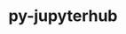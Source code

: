 ---
title: "py-jupyterhub"
layout: cache
categories: [package, develop]
meta: {"compilers": ["none"], "num_specs": 37, "num_specs_by_stack": {"e4s": 18, "e4s-neoverse-v2": 19, "root": 37}, "oss": ["ubuntu22.04"], "platforms": ["linux"], "stacks": ["e4s", "e4s-neoverse-v2", "root"], "targets": ["neoverse_v2", "x86_64_v3"], "versions": ["1.4.1"]}
spec_details: [{"compiler": "none", "hash": "2j6zezh6awm6xb2cqyzi3aldowxr6qaf", "os": "ubuntu22.04", "platform": "linux", "size": "-", "stacks": ["e4s-neoverse-v2", "root"], "target": "neoverse_v2", "variants": ["build_system=python_pip"], "versions": ["1.4.1"]}, {"compiler": "none", "hash": "2votdtqvtkhsdneeqliriezrdp2rmebn", "os": "ubuntu22.04", "platform": "linux", "size": "-", "stacks": ["e4s", "root"], "target": "x86_64_v3", "variants": ["build_system=python_pip"], "versions": ["1.4.1"]}, {"compiler": "none", "hash": "36ldkq4dj67jxaouv6x3bcf5pu36hls7", "os": "ubuntu22.04", "platform": "linux", "size": "-", "stacks": ["e4s", "root"], "target": "x86_64_v3", "variants": ["build_system=python_pip"], "versions": ["1.4.1"]}, {"compiler": "none", "hash": "3j5ytozakubjkpbafhgntv3t5dg76aaz", "os": "ubuntu22.04", "platform": "linux", "size": "-", "stacks": ["e4s-neoverse-v2", "root"], "target": "neoverse_v2", "variants": ["build_system=python_pip"], "versions": ["1.4.1"]}, {"compiler": "none", "hash": "3qpox6obmxijiu5zwtrb7chhgtyf7jai", "os": "ubuntu22.04", "platform": "linux", "size": "-", "stacks": ["e4s-neoverse-v2", "root"], "target": "neoverse_v2", "variants": ["build_system=python_pip"], "versions": ["1.4.1"]}, {"compiler": "none", "hash": "3wpx7w6bhc4wh5tlgfo2pje5doi53jeo", "os": "ubuntu22.04", "platform": "linux", "size": "-", "stacks": ["e4s-neoverse-v2", "root"], "target": "neoverse_v2", "variants": ["build_system=python_pip"], "versions": ["1.4.1"]}, {"compiler": "none", "hash": "4kynhfkkth5n3vidwaromgxwt4cu3fjo", "os": "ubuntu22.04", "platform": "linux", "size": "-", "stacks": ["e4s", "root"], "target": "x86_64_v3", "variants": ["build_system=python_pip"], "versions": ["1.4.1"]}, {"compiler": "none", "hash": "6g5sxcc43vbvclj46ctzzunn3tfxk4bc", "os": "ubuntu22.04", "platform": "linux", "size": "-", "stacks": ["e4s", "root"], "target": "x86_64_v3", "variants": ["build_system=python_pip"], "versions": ["1.4.1"]}, {"compiler": "none", "hash": "6lordegtra7nkyx5jbqmbysstc62fzru", "os": "ubuntu22.04", "platform": "linux", "size": "-", "stacks": ["e4s-neoverse-v2", "root"], "target": "neoverse_v2", "variants": ["build_system=python_pip"], "versions": ["1.4.1"]}, {"compiler": "none", "hash": "7cxrfqhjfvxrglr7tyelglhero52rzvd", "os": "ubuntu22.04", "platform": "linux", "size": "-", "stacks": ["e4s", "root"], "target": "x86_64_v3", "variants": ["build_system=python_pip"], "versions": ["1.4.1"]}, {"compiler": "none", "hash": "7kqjjyooqvwbunjdrrt57t3g7z4frgq7", "os": "ubuntu22.04", "platform": "linux", "size": "-", "stacks": ["e4s", "root"], "target": "x86_64_v3", "variants": ["build_system=python_pip"], "versions": ["1.4.1"]}, {"compiler": "none", "hash": "7lcuppyxq6xp6qelfu6wh47qtwvmgfvc", "os": "ubuntu22.04", "platform": "linux", "size": "-", "stacks": ["e4s", "root"], "target": "x86_64_v3", "variants": ["build_system=python_pip"], "versions": ["1.4.1"]}, {"compiler": "none", "hash": "bx7wiwxt4gljoorlumq6hoeen37ck2du", "os": "ubuntu22.04", "platform": "linux", "size": "-", "stacks": ["e4s", "root"], "target": "x86_64_v3", "variants": ["build_system=python_pip"], "versions": ["1.4.1"]}, {"compiler": "none", "hash": "c44ngci37qhczqeyvsjxgdkda5b43u4y", "os": "ubuntu22.04", "platform": "linux", "size": "-", "stacks": ["e4s", "root"], "target": "x86_64_v3", "variants": ["build_system=python_pip"], "versions": ["1.4.1"]}, {"compiler": "none", "hash": "eomnwl7frptailopnxqv3x624czob4eu", "os": "ubuntu22.04", "platform": "linux", "size": "-", "stacks": ["e4s", "root"], "target": "x86_64_v3", "variants": ["build_system=python_pip"], "versions": ["1.4.1"]}, {"compiler": "none", "hash": "g5stz65ia54nurdz2jahrizxm6dx6upg", "os": "ubuntu22.04", "platform": "linux", "size": "-", "stacks": ["e4s", "root"], "target": "x86_64_v3", "variants": ["build_system=python_pip"], "versions": ["1.4.1"]}, {"compiler": "none", "hash": "hgorattetlu3s5xqutqkkavdvdx4e4qv", "os": "ubuntu22.04", "platform": "linux", "size": "-", "stacks": ["e4s-neoverse-v2", "root"], "target": "neoverse_v2", "variants": ["build_system=python_pip"], "versions": ["1.4.1"]}, {"compiler": "none", "hash": "hml6vl5du7yvyjfxhmcqar3bt5h25vaz", "os": "ubuntu22.04", "platform": "linux", "size": "-", "stacks": ["e4s", "root"], "target": "x86_64_v3", "variants": ["build_system=python_pip"], "versions": ["1.4.1"]}, {"compiler": "none", "hash": "ig4pxa2674y42erygzczvusv3gny3w3c", "os": "ubuntu22.04", "platform": "linux", "size": "-", "stacks": ["e4s-neoverse-v2", "root"], "target": "neoverse_v2", "variants": ["build_system=python_pip"], "versions": ["1.4.1"]}, {"compiler": "none", "hash": "j6wn65sya7d47zpruxms2vdcddg453im", "os": "ubuntu22.04", "platform": "linux", "size": "-", "stacks": ["e4s-neoverse-v2", "root"], "target": "neoverse_v2", "variants": ["build_system=python_pip"], "versions": ["1.4.1"]}, {"compiler": "none", "hash": "jgavdwbhx4ruo4roctzignvrvuhdsocq", "os": "ubuntu22.04", "platform": "linux", "size": "-", "stacks": ["e4s-neoverse-v2", "root"], "target": "neoverse_v2", "variants": ["build_system=python_pip"], "versions": ["1.4.1"]}, {"compiler": "none", "hash": "oh2yicwjikxh4zjfqevbayupeznuu5rv", "os": "ubuntu22.04", "platform": "linux", "size": "-", "stacks": ["e4s-neoverse-v2", "root"], "target": "neoverse_v2", "variants": ["build_system=python_pip"], "versions": ["1.4.1"]}, {"compiler": "none", "hash": "pac556oinfu2ifzla2z7hayttofrxp6z", "os": "ubuntu22.04", "platform": "linux", "size": "-", "stacks": ["e4s", "root"], "target": "x86_64_v3", "variants": ["build_system=python_pip"], "versions": ["1.4.1"]}, {"compiler": "none", "hash": "qfmvjnhr2ufcpl7kdncejmor5ed5xqtu", "os": "ubuntu22.04", "platform": "linux", "size": "-", "stacks": ["e4s-neoverse-v2", "root"], "target": "neoverse_v2", "variants": ["build_system=python_pip"], "versions": ["1.4.1"]}, {"compiler": "none", "hash": "tnq6ldzmib2ecyj4qbixne6qilzjb7eo", "os": "ubuntu22.04", "platform": "linux", "size": "-", "stacks": ["e4s", "root"], "target": "x86_64_v3", "variants": ["build_system=python_pip"], "versions": ["1.4.1"]}, {"compiler": "none", "hash": "tw7oefre4fuceii333vbl3hefrq6y7rt", "os": "ubuntu22.04", "platform": "linux", "size": "-", "stacks": ["e4s", "root"], "target": "x86_64_v3", "variants": ["build_system=python_pip"], "versions": ["1.4.1"]}, {"compiler": "none", "hash": "u4n4nkhl7lfyw55yqq4ypspyivn2hlzn", "os": "ubuntu22.04", "platform": "linux", "size": "-", "stacks": ["e4s", "root"], "target": "x86_64_v3", "variants": ["build_system=python_pip"], "versions": ["1.4.1"]}, {"compiler": "none", "hash": "uevrmers5urbs4ri427us5sogd3qfitr", "os": "ubuntu22.04", "platform": "linux", "size": "-", "stacks": ["e4s-neoverse-v2", "root"], "target": "neoverse_v2", "variants": ["build_system=python_pip"], "versions": ["1.4.1"]}, {"compiler": "none", "hash": "usocy2gay5bx7qnjzqldp7un54nylsbk", "os": "ubuntu22.04", "platform": "linux", "size": "-", "stacks": ["e4s", "root"], "target": "x86_64_v3", "variants": ["build_system=python_pip"], "versions": ["1.4.1"]}, {"compiler": "none", "hash": "v4ozfizda3rjah6kzimlishkjxk2pgtz", "os": "ubuntu22.04", "platform": "linux", "size": "-", "stacks": ["e4s-neoverse-v2", "root"], "target": "neoverse_v2", "variants": ["build_system=python_pip"], "versions": ["1.4.1"]}, {"compiler": "none", "hash": "vsl7i5llkd7tv556xvnjvexgdpkk5yq5", "os": "ubuntu22.04", "platform": "linux", "size": "-", "stacks": ["e4s-neoverse-v2", "root"], "target": "neoverse_v2", "variants": ["build_system=python_pip"], "versions": ["1.4.1"]}, {"compiler": "none", "hash": "wu4c6qpzfbbrzed7mat3d6osojhcoxxd", "os": "ubuntu22.04", "platform": "linux", "size": "-", "stacks": ["e4s-neoverse-v2", "root"], "target": "neoverse_v2", "variants": ["build_system=python_pip"], "versions": ["1.4.1"]}, {"compiler": "none", "hash": "x5gpnu2euuvrn2ers4umruo4r342e525", "os": "ubuntu22.04", "platform": "linux", "size": "-", "stacks": ["e4s-neoverse-v2", "root"], "target": "neoverse_v2", "variants": ["build_system=python_pip"], "versions": ["1.4.1"]}, {"compiler": "none", "hash": "xgdg5m4p3tsqgdwhht5mmtkel3exjvpd", "os": "ubuntu22.04", "platform": "linux", "size": "-", "stacks": ["e4s", "root"], "target": "x86_64_v3", "variants": ["build_system=python_pip"], "versions": ["1.4.1"]}, {"compiler": "none", "hash": "ywoc4q72da7tql7jz64gzfd3gkmw3bb4", "os": "ubuntu22.04", "platform": "linux", "size": "-", "stacks": ["e4s-neoverse-v2", "root"], "target": "neoverse_v2", "variants": ["build_system=python_pip"], "versions": ["1.4.1"]}, {"compiler": "none", "hash": "zfi3fpw25eu74yvh2dczokp2abyuhbxw", "os": "ubuntu22.04", "platform": "linux", "size": "-", "stacks": ["e4s-neoverse-v2", "root"], "target": "neoverse_v2", "variants": ["build_system=python_pip"], "versions": ["1.4.1"]}, {"compiler": "none", "hash": "zfsf3a7svzivumlbopjtpqgrqlwsxsdm", "os": "ubuntu22.04", "platform": "linux", "size": "-", "stacks": ["e4s-neoverse-v2", "root"], "target": "neoverse_v2", "variants": ["build_system=python_pip"], "versions": ["1.4.1"]}]
---